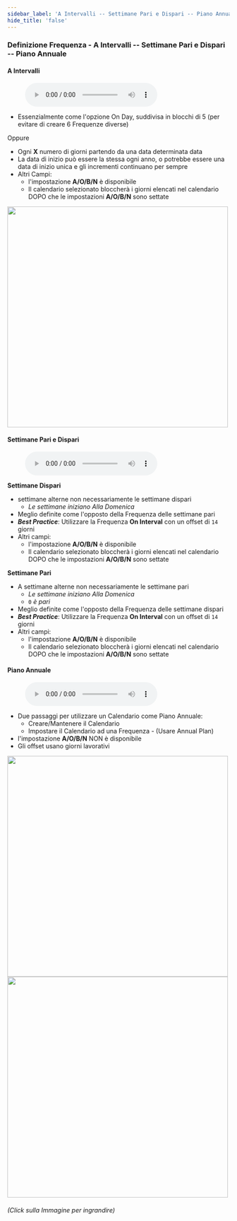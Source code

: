 ```yaml
---
sidebar_label: 'A Intervalli -- Settimane Pari e Dispari -- Piano Annuale'
hide_title: 'false'
---
```


### Definizione Frequenza - A Intervalli -- Settimane Pari e Dispari -- Piano Annuale

#### A Intervalli

<figure>
    <audio
        controls
        src="audiobasic/FrequencyDefinitionWizardOnIntervals.mp3">
            Your browser does not support the
            <code>audio</code> element.
    </audio>
</figure>

* Essenzialmente come l'opzione On Day, suddivisa in blocchi di 5 (per evitare di creare 6 Frequenze diverse)

Oppure

* Ogni **X** numero di giorni partendo da una data determinata data
* La data di inizio può essere la stessa ogni anno, o potrebbe essere una data di inizio unica e gli incrementi continuano per sempre
* Altri Campi:
    * l'impostazione **A/O/B/N** è disponibile
    * Il calendario selezionato bloccherà i giorni elencati nel calendario DOPO che le impostazioni **A/O/B/N** sono settate

<a href="imgbasic/243.png" target="_blank"><img src="imgbasic/243.png" width="500"></img></a>

#### Settimane Pari e Dispari

<figure>
    <audio
        controls
        src="audiobasic/FrequencyDefinitionWizardOddAndEvenWeeks.mp3">
            Your browser does not support the
            <code>audio</code> element.
    </audio>
</figure>

**Settimane Dispari**

* settimane alterne non necessariamente le settimane dispari
    * _Le settimane iniziano Alla Domenica_
* Meglio definite come l'opposto della Frequenza delle settimane pari
* **_Best Practice_**: Utilizzare la Frequenza **On Interval** con un offset di ```14``` giorni
* Altri campi:
    * l'impostazione **A/O/B/N** è disponibile
    * Il calendario selezionato bloccherà i giorni elencati nel calendario DOPO che le impostazioni **A/O/B/N** sono settate

**Settimane Pari**

* A settimane alterne non necessariamente le settimane pari
    * _Le settimane iniziano Alla Domenica_
    * ```0``` _è pari_
* Meglio definite come l'opposto della Frequenza delle settimane dispari
* **_Best Practice_**: Utilizzare la Frequenza **On Interval** con un offset di ```14 ```giorni
* Altri campi:
    * l'impostazione **A/O/B/N** è disponibile
    * Il calendario selezionato bloccherà i giorni elencati nel calendario DOPO che le impostazioni **A/O/B/N** sono settate

#### Piano Annuale

<figure>
    <audio
        controls
        src="audiobasic/FrequencyDefinitionWizardAnnualPlanCalendars.mp3">
            Your browser does not support the
            <code>audio</code> element.
    </audio>
</figure>

* Due passaggi per utilizzare un Calendario come Piano Annuale:
    * Creare/Mantenere il Calendario
    * Impostare il Calendario ad una Frequenza - (Usare Annual Plan)
* l'impostazione **A/O/B/N** NON è disponibile
* Gli offset usano giorni lavorativi

<a href="imgbasic/244.png" target="_blank"><img src="imgbasic/244.png" width="500"></img></a>  
<a href="imgbasic/245.png" target="_blank"><img src="imgbasic/245.png" width="500"></img></a>  

###### (Click sulla Immagine per ingrandire)